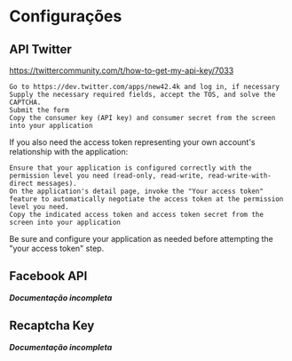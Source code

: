 # Configurações

## API Twitter

https://twittercommunity.com/t/how-to-get-my-api-key/7033


    Go to https://dev.twitter.com/apps/new42.4k and log in, if necessary
    Supply the necessary required fields, accept the TOS, and solve the CAPTCHA.
    Submit the form
    Copy the consumer key (API key) and consumer secret from the screen into your application

If you also need the access token representing your own account's relationship with the application:

    Ensure that your application is configured correctly with the permission level you need (read-only, read-write, read-write-with-direct messages).
    On the application's detail page, invoke the "Your access token" feature to automatically negotiate the access token at the permission level you need.
    Copy the indicated access token and access token secret from the screen into your application

Be sure and configure your application as needed before attempting the "your access token" step.

## Facebook API

***Documentação incompleta***

## Recaptcha Key

***Documentação incompleta***